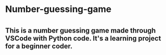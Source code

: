 # Number-guessing-game
#
## This is a number guessing game made through VSCode with Python code. It's a learning project for a beginner coder. 
